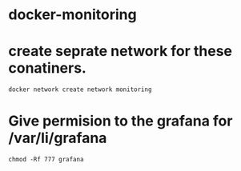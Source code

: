 # docker-monitoring

# create seprate network for these conatiners.
    docker network create network monitoring
# Give permision to the grafana for /var/li/grafana
    chmod -Rf 777 grafana
